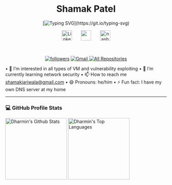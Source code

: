 <div align="center">


<h1> Shamak Patel </h1>

  [![Typing SVG](https://readme-typing-svg.demolab.com?font=Fira+Code&pause=1000&color=3AF738&center=true&random=false&width=435&height=57&lines=Cybersecurity%2FSoftwere-Dev+Student.;3%2B+Years+Of+Coding+Experience.;Cyber+security+Analyst.)](https://git.io/typing-svg)
</div>


<p align="center">
  <a href="https://www.linkedin.com/in/dharmin-patel-a2804621b/"><img width="32px" alt="LinkedIn" title="LinkedIn" src="https://i.imgur.com/yRpa1dQ.png"/></a>
  &#8287;&#8287;&#8287;&#8287;&#8287;
  <a href="https://discord.com/users/940038834475925544" alt="Discord" title="Dev Pro Tips Discord Server"><img width="32px" src="https://i.imgur.com/OViZO8J.png"/></a>
  &#8287;&#8287;&#8287;&#8287;&#8287;
  <a href="https://shamak.vercel.app"><img width="32px" alt="nashrapov.com" title="DenverCoder1 Dev.to" src="https://i.imgur.com/mVm29vK.png"></a>

</p>

<br/>

<p align="center">
 <a  href="https://github.com/patel5d2?tab=followers">
    <img alt="followers" title="Follow me on Github" src="https://custom-icon-badges.demolab.com/github/followers/patel5d2?color=236ad3&labelColor=1155ba&style=for-the-badge&logo=person-add&label=Follow&logoColor=white"/></a>
 
<a href="mailto:shamakjariwala@gmail.com">
  <img src="https://img.shields.io/badge/Gmail-D14836?style=for-the-badge&logo=gmail&logoColor=white" alt="Gmail">
</a>
<a href="https://github.com/patel5d2?tab=repositories"><img alt="All Repositories" title="All Repositories" src="https://custom-icon-badges.demolab.com/badge/-All%20Of%20My%20Repos-640465?style=for-the-badge&logoColor=white&logo=repo"/></a>

</p>

•⁠  ⁠👀 I’m interested in all types of VM and vulnerability exploiting
•⁠  ⁠🌱 I’m currently learning network security
•⁠  ⁠📫 How to reach me shamakjariwala@gmail.com
•⁠  ⁠😄 Pronouns: he/him
•⁠  ⁠⚡ Fun fact: I have my own DNS server at my home 



---

<h3>💻 GitHub Profile Stats</h3>

  <!-- https://github.com/anuraghazra/github-readme-stats -->

  <a href="https://github.com/anuraghazra/github-readme-stats"><img alt="Dharmin's Github Stats" src="https://denvercoder1-github-readme-stats.vercel.app/api/?username=patel5d2&show_icons=true&include_all_commits=true&count_private=true&theme=react&hide_border=true&bg_color=1F222E&title_color=F85D7F&icon_color=F8D866" height="192px"/></a>
  <a href="https://github.com/anuraghazra/github-readme-stats"><img alt="Dharmin's Top Languages" src="https://denvercoder1-github-readme-stats.vercel.app/api/top-langs/?username=patel5d2&langs_count=8&layout=compact&theme=react&hide_border=true&bg_color=1F222E&title_color=F85D7F&icon_color=F8D866&hide=Jupyter%20Notebook,Roff" height="192px"/></a>
  <br/>
<!---
shamak10/shamak10 is a ✨ special ✨ repository because its ⁠ README.md ⁠ (this file) appears on your GitHub profile.
You can click the Preview link to take a look at your changes.
--->
